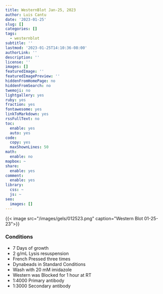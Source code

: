 ```yaml
---
title: WesternBlot Jan-25, 2023
author: Luis Cantu
date: '2023-01-25'
slug: []
categories: []
tags:
  - westernblot
subtitle: ''
lastmod: '2023-01-25T14:10:36-08:00'
authorLink: ''
description: ''
license: ''
images: []
featuredImage: ''
featuredImagePreview: ''
hiddenFromHomePage: no
hiddenFromSearch: no
twemoji: no
lightgallery: yes
ruby: yes
fraction: yes
fontawesome: yes
linkToMarkdown: yes
rssFullText: no
toc:
  enable: yes
  auto: yes
code:
  copy: yes
  maxShownLines: 50
math:
  enable: no
mapbox: ~
share:
  enable: yes
comment:
  enable: yes
library:
  css: ~
  js: ~
seo:
  images: []
---
```

{{< image src="/images/gels/012523.png" caption="Western Blot 01-25-23">}}

### Conditions
* 7 Days of growth
* 2 g/mL Lysis resuspension
* French Pressed three times
* Dynabeads in Standard Conditions
* Wash with 20 mM imidazole
* Western was Blocked for 1 hour at RT
* 1:4000 Primary antibody
* 1:3000 Secondary antibody
<!--more-->
